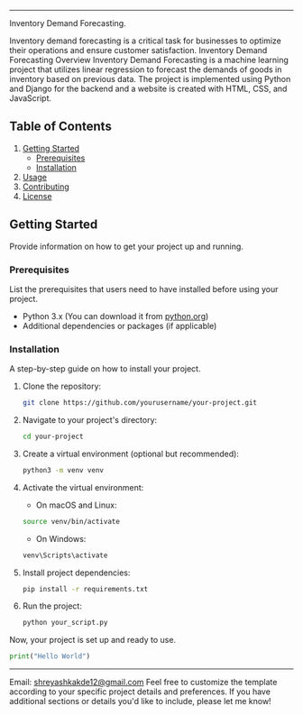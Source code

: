 

---

Inventory Demand Forecasting.

Inventory demand forecasting is a critical task for businesses to optimize their operations and ensure customer satisfaction.  Inventory Demand Forecasting Overview Inventory Demand Forecasting is a machine learning project that utilizes linear regression to forecast the demands of goods in inventory based on previous data. The project is implemented using Python and  Django for the backend and a website is created with HTML, CSS, and JavaScript.

## Table of Contents

1. [Getting Started](#getting-started)
   - [Prerequisites](#prerequisites)
   - [Installation](#installation)
2. [Usage](#usage)
3. [Contributing](#contributing)
4. [License](#license)

## Getting Started

Provide information on how to get your project up and running.

### Prerequisites

List the prerequisites that users need to have installed before using your project.

- Python 3.x (You can download it from [python.org](https://www.python.org/downloads/))
- Additional dependencies or packages (if applicable)

### Installation

A step-by-step guide on how to install your project.

1. Clone the repository:

   ```bash
   git clone https://github.com/yourusername/your-project.git
   ```

2. Navigate to your project's directory:

   ```bash
   cd your-project
   ```

3. Create a virtual environment (optional but recommended):

   ```bash
   python3 -m venv venv
   ```

4. Activate the virtual environment:

   - On macOS and Linux:

   ```bash
   source venv/bin/activate
   ```

   - On Windows:

   ```bash
   venv\Scripts\activate
   ```

5. Install project dependencies:

   ```bash
   pip install -r requirements.txt
   ```

6. Run the project:

   ```bash
   python your_script.py
   ```

Now, your project is set up and ready to use.

```python
print("Hello World")
```
---
Email: shreyashkakde12@gmail.com Feel free to customize the template according to your specific project details and preferences. If you have additional sections or details you'd like to include, please let me know!
